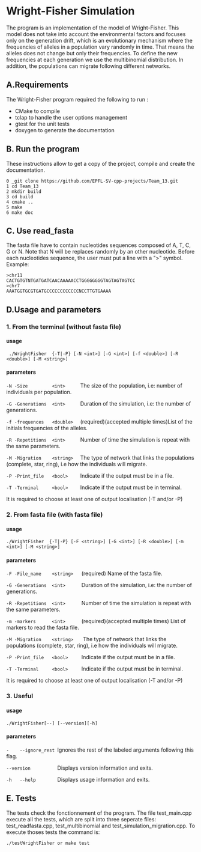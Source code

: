 # Wright-Fisher Simulation
The program is an implementation of the model of Wright-Fisher. This model does not take into account the environmental factors and focuses only on the generation drift, which is an evolutionary mechanism where the frequencies of alleles in a population vary randomly in time. That means the alleles does not change but only their frequencies. To define the new frequencies at each generation we use the multibinomial distribution. In addition, the populations can migrate following different networks.

## A.Requirements
The Wright-Fisher program required the following to run :
* CMake to compile
* tclap to handle the user options management
* gtest for the unit tests
* doxygen to generate the documentation


## B. Run the program
These instructions allow to get a copy of the project, compile and create the documentation. 
```
0 _git clone https://github.com/EPFL-SV-cpp-projects/Team_13.git   
1 cd Team_13  
2 mkdir build   
3 cd build   
4 cmake ..  
5 make  
6 make doc  
```

## C. Use read_fasta
The fasta file have to contain nucleotides sequences composed of A, T, C, G or N. Note that N will be replaces randomly by an other nucleotide. Before each nucleotides sequence, the user must put a line with a ">" symbol.
Example:
```
>chr11 
CACTGTGTNTGATGATCAACAAAAACCTGGGGGGGGTAGTAGTAGTCC
>chr7 
AAATGGTGCGTGATGCCCCCCCCCCCCNCCTTGTGAAAA
```

## D.Usage and parameters

### 1. From the terminal (without fasta file)
#### usage
``` ./WrightFisher  {-T|-P} [-N <int>] [-G <int>] [-f <double>] [-R <double>] [-M <string>]```
#### parameters
```-N -Size         <int>     ``` The size of the population, i.e:  number of individuals per population.

```-G -Generations  <int>     ``` Duration of the simulation, i.e: the number of generations.

```-f -frequences   <double>  ``` (required)(accepted multiple times)List of the initials frequencies of the alleles.

```-R -Repetitions  <int>     ``` Number of time the simulation is repeat with the same parameters. 

```-M -Migration    <string>  ``` The type of network that links the populations (complete, star, ring), i.e how the individuals will migrate.

```-P -Print_file   <bool>    ``` Indicate if the output must be in a file. 

```-T -Terminal     <bool>    ``` Indicate if the output must be in terminal.

It is required to choose at least one of output localisation (-T and/or -P)

### 2. From fasta file (with fasta file)
#### usage 
```./WrightFisher  {-T|-P} [-F <string>] [-G <int>] [-R <double>] [-m <int>] [-M <string>]```
#### parameters
```-F -File_name    <string>   ```(required) Name of the fasta file.

```-G -Generations  <int>      ```Duration of the simulation, i.e: the number of generations.

```-R -Repetitions  <int>      ```Number of time the simulation is repeat with the same parameters. 

```-m -markers      <int>      ```(required)(accepted multiple times) List of markers to read the fasta file.

```-M -Migration    <string>   ``` The type of network that links the populations (complete, star, ring), i.e how the individuals will migrate.

```-P -Print_file   <bool>     ```Indicate if the output must be in a file.

```-T -Terminal     <bool>     ```Indicate if the output must be in terminal.

It is required to choose at least one of output localisation (-T and/or -P)

### 3. Useful
#### usage 
```./WrightFisher[--] [--version][-h]```
#### parameters
```-    --ignore_rest ```Ignores the rest of the labeled arguments following this flag.

```--version          ```Displays version information and exits.

```-h   --help        ```Displays usage information and exits.

## E. Tests
The tests check the fonctionnement of the program. The file test_main.cpp execute all the tests, which are split into three seperate files: test_readfasta.cpp, test_multibinomial and test_simulation_migration.cpp. To execute thoses tests the command is:

```./testWrightFisher or make test```
